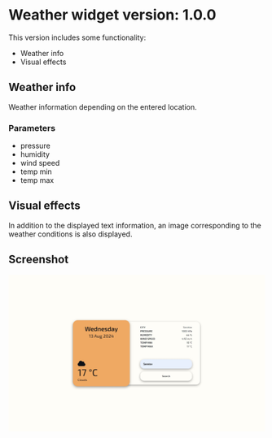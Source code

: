 # Weather widget version: 1.0.0

This version includes some functionality:

- Weather info
- Visual effects

## Weather info

Weather information depending on the entered location.

### Parameters

- pressure
- humidity
- wind speed
- temp min
- temp max

## Visual effects

In addition to the displayed text information, an image corresponding to the weather conditions is also displayed.

## Screenshot

<img src="./static/img/screenshot.jpeg" alt="weather widget interface" />
